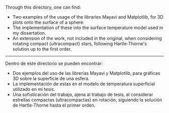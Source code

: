 Through this directory, one can find:

- Two examples of the usage of the libraries Mayavi and Matplotlib, for 3D plots onto the surface of a sphere.
- The implementation of these into the surface temperature model used in my dissertation.
- An extension of the work, not included in the original, when considering rotating compact (ultracompact) stars, following Hartle-Thorne's solution up to the first order.

*********************************************************************************************************************

Dentro de este directorio se pueden encontrar:

- Dos ejemplos del uso de las librerías Mayavi y Matplotlib, para gráficas 3D sobre la superficie de una esfera.
- La implementación de estas en el modelo de temperatura superficial utilizado en mi tesis.
- Una sofisticación del trabajo, ajena al trabajo de tesis, al considerar estrellas compactas (ultracompactas) en rotación, siguiendo la solución de Hartle-Thorne hasta el primer orden.
